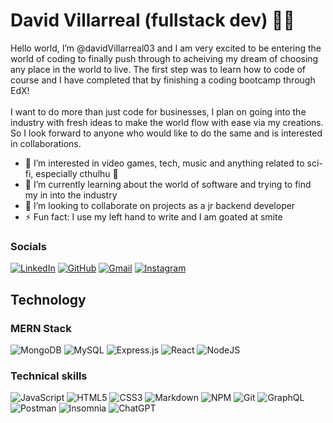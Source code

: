 # David Villarreal (fullstack dev) 👨‍💻
Hello world, I’m @davidVillarreal03 and I am very excited to be entering the world of coding to finally push through to acheiving my dream of choosing any place in the world to live. The first step was to learn how to code of course and I have completed that by finishing a coding bootcamp through EdX!<br>
<br>I want to do more than just code for businesses, I plan on going into the industry with fresh ideas to make the world flow with ease via my creations. So I look forward to anyone who would like to do the same and is interested in collaborations. <br>

- 👀 I’m interested in video games, tech, music and anything related to sci-fi, especially cthulhu 🐙
- 🌱 I’m currently learning about the world of software and trying to find my in into the industry
- 💞️ I’m looking to collaborate on projects as a jr backend developer
- ⚡ Fun fact: I use my left hand to write and I am goated at smite
### Socials
[![LinkedIn](https://img.shields.io/badge/linkedin-%230077B5.svg?style=for-the-badge&logo=linkedin&logoColor=white)](https://www.linkedin.com/in/david-villarreal-219214337?lipi=urn%3Ali%3Apage%3Ad_flagship3_profile_view_base_contact_details%3B1J4lTAnyRGWdn3lCb%2BINpQ%3D%3D)
[![GitHub](https://img.shields.io/badge/github-%23121011.svg?style=for-the-badge&logo=github&logoColor=white)](https://github.com/davidVillarreal03)
[![Gmail](https://img.shields.io/badge/Gmail-D14836?style=for-the-badge&logo=gmail&logoColor=white)](mailto:davidVillarr3al@gmail.com)
[![Instagram](https://img.shields.io/badge/Instagram-%23E4405F.svg?style=for-the-badge&logo=Instagram&logoColor=white)](https://www.instagram.com/david_villarreal__/)
<br>
## Technology
### MERN Stack
![MongoDB](https://img.shields.io/badge/MongoDB-%234ea94b.svg?style=for-the-badge&logo=mongodb&logoColor=white) ![MySQL](https://img.shields.io/badge/mysql-4479A1.svg?style=for-the-badge&logo=mysql&logoColor=white) ![Express.js](https://img.shields.io/badge/express.js-%23404d59.svg?style=for-the-badge&logo=express&logoColor=%2361DAFB) ![React](https://img.shields.io/badge/react-%2320232a.svg?style=for-the-badge&logo=react&logoColor=%2361DAFB) ![NodeJS](https://img.shields.io/badge/node.js-6DA55F?style=for-the-badge&logo=node.js&logoColor=white)

### Technical skills
![JavaScript](https://img.shields.io/badge/javascript-%23323330.svg?style=for-the-badge&logo=javascript&logoColor=%23F7DF1E) ![HTML5](https://img.shields.io/badge/html5-%23E34F26.svg?style=for-the-badge&logo=html5&logoColor=white) ![CSS3](https://img.shields.io/badge/css3-%231572B6.svg?style=for-the-badge&logo=css3&logoColor=white) ![Markdown](https://img.shields.io/badge/markdown-%23000000.svg?style=for-the-badge&logo=markdown&logoColor=white) ![NPM](https://img.shields.io/badge/NPM-%23CB3837.svg?style=for-the-badge&logo=npm&logoColor=white) ![Git](https://img.shields.io/badge/git-%23F05033.svg?style=for-the-badge&logo=git&logoColor=white) ![GraphQL](https://img.shields.io/badge/-GraphQL-E10098?style=for-the-badge&logo=graphql&logoColor=white) ![Postman](https://img.shields.io/badge/Postman-FF6C37?style=for-the-badge&logo=postman&logoColor=white) ![Insomnia](https://img.shields.io/badge/Insomnia-black?style=for-the-badge&logo=insomnia&logoColor=5849BE) ![ChatGPT](https://img.shields.io/badge/chatGPT-74aa9c?style=for-the-badge&logo=openai&logoColor=white)
  

<!---
davidVillarreal03/davidVillarreal03 is a ✨ special ✨ repository because its `README.md` (this file) appears on your GitHub profile.
You can click the Preview link to take a look at your changes.
--->
